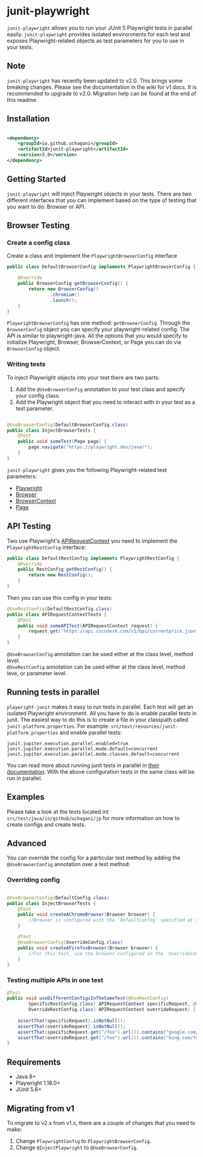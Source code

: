 # junit-playwright

`junit-playwright` allows you to run your JUnit 5 Playwright tests in parallel easily.  `junit-playwright` provides
isolated environments for each test and exposes Playwright-related objects as test parameters for you to use in your
tests.

## Note

`junit-playwright` has recently been updated to v2.0. This brings some breaking changes. Please see the documentation in
the wiki for v1 docs.  It is recommended to upgrade to v2.0.  Migration help can be found at the end of this readme.

## Installation

```xml

<dependency>
    <groupId>io.github.uchagani</groupId>
    <artifactId>junit-playwright</artifactId>
    <version>3.0</version>
</dependency>
```

## Getting Started

`junit-playwright` will inject Playwright objects in your tests.  There are two different interfaces that you can implement based on the type of testing that you want to do:  Browser or API.

## Browser Testing

### Create a config class

Create a class and implement the `PlaywrightBrowserConfig` interface

```java
public class DefaultBrowserConfig implements PlaywrightBrowserConfig {

    @Override
    public BrowserConfig getBrowserConfig() {
        return new BrowserConfig()
                .chromium()
                .launch();
    }
}
```

`PlaywrightBrowserConfig` has one method: `getBrowserConfig`. Through the `BrowserConfig` object you can specify your
playwright-related config. The API is similar to playwright-java. All the options that you would specify to initialize
Playwright, Browser, BrowserContext, or Page you can do via `BrowserConfig` object.

### Writing tests

To inject Playwright objects into your test there are two parts:

1. Add the `@UseBrowserConfig` annotation to your test class and specify your config class.
2. Add the Playwright object that you need to interact with in your test as a test parameter.

```java

@UseBrowserConfig(DefaultBrowserConfig.class)
public class InjectBrowserTests {
    @Test
    public void someTest(Page page) {
        page.navigate("https://playwright.dev/java/");
    }
}
```

`junit-playwright` gives you the following Playwright-related test parameters:

* [Playwright](https://playwright.dev/java/docs/api/class-playwright)
* [Browser](https://playwright.dev/docs/api/class-browser)
* [BrowserContext](https://playwright.dev/java/docs/api/class-browsercontext)
* [Page](https://playwright.dev/java/docs/api/class-page)

## API Testing

Two use Playwright's [APIRequestContext](https://playwright.dev/java/docs/api/class-apirequestcontext) you need to implement the `PlaywrightRestConfig` interface:

```java
public class DefaultRestConfig implements PlaywrightRestConfig {
    @Override
    public RestConfig getRestConfig() {
        return new RestConfig();
    }
}
```

Then you can use this config in your tests:

```java
@UseRestConfig(DefaultRestConfig.class)
public class APIRequestContextTests {
    @Test
    public void someAPITest(APIRequestContext request) {
        request.get("https://api.coindesk.com/v1/bpi/currentprice.json");
    }
}
```

`@UseBrowserConfig` annotation can be used either at the class level, method level.  
`@UseRestConfig` annotation can be used either at the class level, method leve, or parameter level.

## Running tests in parallel

`playwright-junit` makes it easy to run tests in parallel. Each test will get an isolated Playwright environment. All
you have to do is enable parallel tests in junit. The easiest way to do this is to create a file in your classpath
called `junit-platform.properties`. For example:
`src/test/resources/junit-platform.properties` and enable parallel tests:

```properties
junit.jupiter.execution.parallel.enabled=true
junit.jupiter.execution.parallel.mode.default=concurrent
junit.jupiter.execution.parallel.mode.classes.default=concurrent
```

You can read more about running junit tests in parallel
in [their documentation](https://junit.org/junit5/docs/current/user-guide/#writing-tests-parallel-execution). With the
above configuration tests in the same class will be run in parallel.

## Examples

Please take a look at the tests located int `src/test/java/io/github/uchagani/jp` for more information on how to create
configs and create tests.

## Advanced

You can override the config for a particular test method by adding the `@UseBrowserConfig` annotation over a test
method:

### Overriding config

```java

@UseBrowserConfig(DefaultConfig.class)
public class InjectBrowserTests {
    @Test
    public void createAChromeBrowser(Browser browser) {
        //Browser is configured with the `DefaultConfig` specified at the class level
    }

    @Test
    @UseBrowserConfig(OverrideConfig.class)
    public void createAFirefoxBrowser(Browser browser) {
        //For this test, use the browser configured in the `OverrideConfig` class
    }
}
```

### Testing multiple APIs in one test

```java
@Test
public void useDifferentConfigsInTheSameTest(@UseRestConfig(
        SpecificRestConfig.class) APIRequestContext specificRequest, @UseRestConfig(
        OverrideRestConfig.class) APIRequestContext overrideRequest) {
    
    assertThat(specificRequest).isNotNull();
    assertThat(overrideRequest).isNotNull();
    assertThat(specificRequest.get("/foo").url()).contains("google.com/foo");
    assertThat(overrideRequest.get("/foo").url()).contains("bing.com/foo");
}
```


## Requirements

* Java 8+
* Playwright 1.18.0+
* JUnit 5.6+

## Migrating from v1

To migrate to v2.x from v1.x, there are a couple of changes that you need to make:

1.  Change `PlaywrightConfig` to `PlaywrightBrowserConfig`.
2.  Change `@InjectPlaywright` to `@UseBrowserConfig`.
